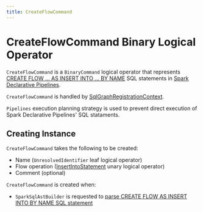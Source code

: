 ```yaml
---
title: CreateFlowCommand
---
```


# CreateFlowCommand Binary Logical Operator

`CreateFlowCommand` is a `BinaryCommand` logical operator that represents [CREATE FLOW ... AS INSERT INTO ... BY NAME](../sql/SparkSqlAstBuilder.md#visitCreatePipelineInsertIntoFlow) SQL statements in [Spark Declarative Pipelines](../declarative-pipelines/index.md).

`CreateFlowCommand` is handled by [SqlGraphRegistrationContext](../declarative-pipelines/SqlGraphRegistrationContext.md#CreateFlowCommand).

`Pipelines` execution planning strategy is used to prevent direct execution of Spark Declarative Pipelines' SQL stataments.

## Creating Instance

`CreateFlowCommand` takes the following to be created:

* <span id="name"> Name (`UnresolvedIdentifier` leaf logical operator)
* <span id="flowOperation"> Flow operation ([InsertIntoStatement](InsertIntoStatement.md) unary logical operator)
* <span id="comment"> Comment (optional)

`CreateFlowCommand` is created when:

* `SparkSqlAstBuilder` is requested to [parse CREATE FLOW AS INSERT INTO BY NAME SQL statement](../sql/SparkSqlAstBuilder.md#visitCreatePipelineInsertIntoFlow)
